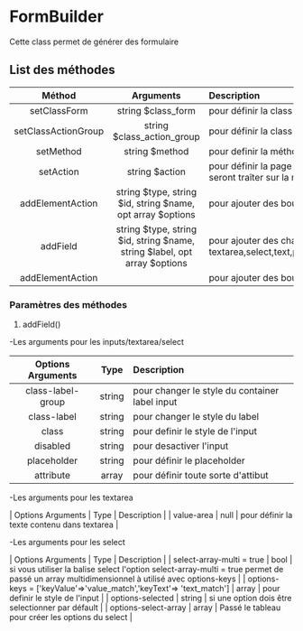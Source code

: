 # FormBuilder

Cette class permet de générer des formulaire 

## List des méthodes

| Méthod | Arguments | Description |
| :---: | :---: | :--- |
| setClassForm | string $class_form | pour définir la class du formulaire |
| setClassActionGroup | string $class_action_group | pour définir la class du container des boutton et link au bas du formulaire |
| setMethod | string $method | pour definir la méthode du formulaire GET\|POST |
| setAction | string $action | pour définir la page de traitement du formulaire, si la valeur n'est pas définie les données seront traîter sur la même page |
| addElementAction | string $type, string $id, string $name, opt array $options | pour ajouter des boutton ou des liens en bes de formulaire |
| addField | string $type, string $id, string $name, string $label, opt array $options | pour ajouter des champs de formulaire, les type de champs prise en charge :   textarea,select,text,password,email,image,date,month,number,radio,checkbox,range,reset |
| addElementAction |  | pour ajouter des boutton ou des liens en bes de formulaire |

### Paramètres des méthodes

1. addField()

  -Les arguments pour les inputs/textarea/select

  | Options Arguments | Type | Description |
  | :---: | :---: | :--- |
  | class-label-group | string | pour changer le style du container label input |
  | class-label | string | pour changer le style du label |
  | class | string | pour definir le style de l'input |
  | disabled | string | pour desactiver l'input |
  | placeholder | string | pour définir le placeholder |
  | attribute | array | pour définir toute sorte d'attibut |

  -Les arguments pour les textarea

  | Options Arguments | Type | Description |
  | value-area | null | pour définir la texte contenu dans textarea |

  -Les arguments pour les select

  | Options Arguments | Type | Description |
  | select-array-multi = true | bool |  si vous utiliser la balise select l'option select-array-multi = true permet de passé un array multidimensionnel à utilisé avec options-keys |
  | options-keys = ['keyValue'=>'value_match','keyText'=> 'text_match'] | array | pour definir le style de l'input |
  | options-selected | string | si une option dois être selectionner par défault |
  | options-select-array | array | Passé le tableau pour créer les options du select |

